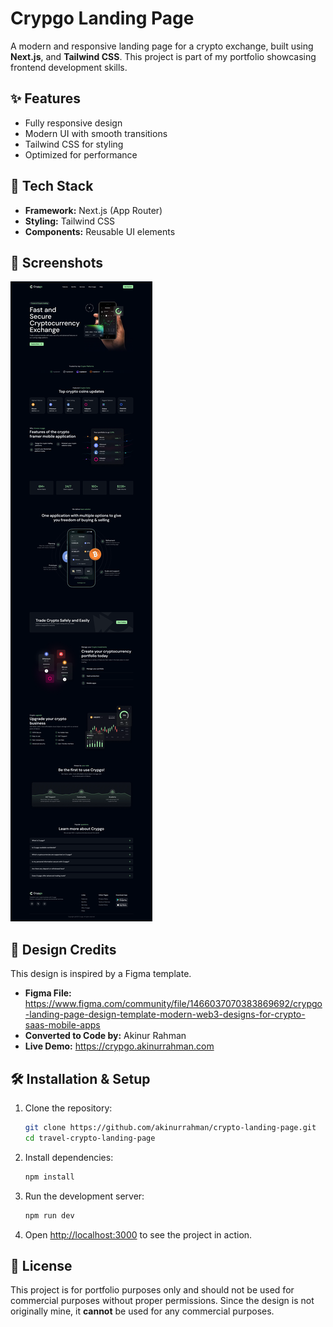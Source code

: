 # Crypgo Landing Page

A modern and responsive landing page for a crypto exchange, built using **Next.js**, and **Tailwind CSS**. This project is part of my portfolio showcasing frontend development skills.

## ✨ Features

- Fully responsive design
- Modern UI with smooth transitions
- Tailwind CSS for styling
- Optimized for performance

## 🚀 Tech Stack

- **Framework:** Next.js (App Router)
- **Styling:** Tailwind CSS
- **Components:** Reusable UI elements

## 📸 Screenshots

![image](/public/ss.png)



## 🎨 Design Credits

This design is inspired by a Figma template.


- **Figma File:** https://www.figma.com/community/file/1466037070383869692/crypgo-landing-page-design-template-modern-web3-designs-for-crypto-saas-mobile-apps
- **Converted to Code by:** Akinur Rahman
- **Live Demo:** https://crypgo.akinurrahman.com



## 🛠 Installation & Setup

1. Clone the repository:
   ```bash
   git clone https://github.com/akinurrahman/crypto-landing-page.git
   cd travel-crypto-landing-page
   ```
2. Install dependencies:
   ```bash
   npm install 
   ```
3. Run the development server:
   ```bash
   npm run dev 
   ```
4. Open [http://localhost:3000](http://localhost:3000) to see the project in action.


## 📝 License

This project is for portfolio purposes only and should not be used for commercial purposes without proper permissions. Since the design is not originally mine, it **cannot** be used for any commercial purposes.




